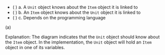 <panel header="{{ icon_Q_A }} What does the navigability given by this diagram mean?">
<question>

<pic src="{{baseUrl}}/uml/classDiagrams/associations/navigability/images/unitItem.png" height="100" />
<p/>

- ( ) a. A `Unit` object knows about the `Item` object it is linked to
- ( ) b. An `Item` object knows about the `Unit` object it is linked to
- ( ) c. Depends on the programming language

<div slot="answer">

(a)

Explanation: The diagram indicates that the `Unit` object should know about the `Item` object. In the implementation, the `Unit` object will hold an `Item` object in one of its variables.

</div>
</question>
</panel>
